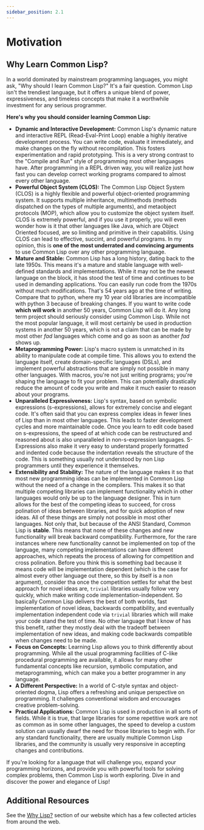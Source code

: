 ```yaml
---
sidebar_position: 2.1
---
```


# Motivation

## Why Learn Common Lisp?

In a world dominated by mainstream programming languages, you might ask, "Why should I learn Common Lisp?" It's a fair question. Common Lisp isn't the trendiest language, but it offers a unique blend of power, expressiveness, and timeless concepts that make it a worthwhile investment for any serious programmer.

**Here's why you should consider learning Common Lisp:**

* **Dynamic and Interactive Development:** Common Lisp's dynamic nature and interactive REPL (Read-Eval-Print Loop) enable a highly iterative development process. You can write code, evaluate it immediately, and make changes on the fly without recompilation. This fosters experimentation and rapid prototyping. This is a very strong contrast to the "Compile and Run" style of programming most other languages have. After programming in a REPL driven way, you will realize just how fast you can develop correct working programs compared to almost every other language.
* **Powerful Object System (CLOS):** The Common Lisp Object System (CLOS) is a highly flexible and powerful object-oriented programming system. It supports multiple inheritance, multimethods (methods dispatched on the types of multiple arguments), and metaobject protocols (MOP), which allow you to customize the object system itself. CLOS is extremely powerful, and if you use it properly, you will even wonder how is it that other languages like Java, which are Object Oriented focused, are so limiting and primitive in their capabilitis. Using CLOS can lead to effective, succint, and powerful programs. In my opinion, this is **one of the most underrated and convincing arguments** to use Common Lisp over any other programming language.
* **Mature and Stable:** Common Lisp has a long history, dating back to the late 1950s. This means it's a mature and stable language with well-defined standards and implementations. While it may not be the newest language on the block, it has stood the test of time and continues to be used in demanding applications. You can easily run code from the 1970s without much modifications. That's 54 years ago at the time of writing. Compare that to python, where my 10 year old libraries are incompatible with python 3 because of breaking changes. If you want to write code **which will work** in another 50 years, Common Lisp will do it. Any long term project should seriously consider using Common Lisp. While not the most popular language, it will most certainly be used in production systems in another 50 years, which is not a claim that can be made by most other *fad* languages which come and go as soon as another *fad* shows up.
* **Metaprogramming Power:** Lisp's macro system is unmatched in its ability to manipulate code at compile time. This allows you to extend the language itself, create domain-specific languages (DSLs), and implement powerful abstractions that are simply not possible in many other languages. With macros, you're not just writing programs; you're shaping the language to fit your problem. This can potentially drastically reduce the amount of code you write and make it much easier to reason about your programs.
* **Unparalleled Expressiveness:** Lisp's syntax, based on symbolic expressions (s-expressions), allows for extremely concise and elegant code. It's often said that you can express complex ideas in fewer lines of Lisp than in most other languages. This leads to faster development cycles and more maintainable code. Once you learn to edit code based on s-expressions, the speed of at which code can be restructured and reasoned about is also unparalleled in non-s-expression languages. S-Expressions also make it very easy to understand properly formatted and indented code because the indentation reveals the structure of the code. This is something usually not understood by non Lisp programmers until they experience it themselves.
* **Extensibility and Stability:** The nature of the language makes it so that most new programming ideas can be implemented in Common Lisp without the need of a change in the compilers. This makes it so that multiple competing libraries can implement functionality which in other languages would only be up to the language designer. This in turn allows for the best of the competing ideas to succeed, for cross polination of ideas between libraries, and for quick adoption of new ideas. All of these things are simply not possible in most other languages. Not only that, but because of the ANSI Standard, Common Lisp is **stable**. This means that none of these changes and new functionality will break backward compatibility. Furthermore, for the rare instances where new functionality cannot be implemented on top of the language, many competing implementations can have different approaches, which repeats the process of allowing for competition and cross polination. Before you think this is something bad because it means code will be implementation dependent (which is the case for almost every other language out there, so this by itself is a non argument), consider tha once the competition settles for what the best approach for novel ideas are, `trivial` libraries usually follow very quickly, which make writing code implementation-independent. So basically Common Lisp delivers the best of both worlds, fast implementation of novel ideas, backwards compatibility, and eventually implementation independent code via `trivial` libraries which will make your code stand the test of time. No other language that I know of has this benefit, rather they mostly deal with the tradeoff between implementation of new ideas, and making code backwards compatible when changes need to be made.
* **Focus on Concepts:** Learning Lisp allows you to think differently about programming. While all the usual programming facilities of C-like procedural programming are available, it allows for many other fundamental concepts like recursion, symbolic computation, and metaprogramming, which can make you a better programmer in any language.
* **A Different Perspective:** In a world of C-style syntax and object-oriented dogma, Lisp offers a refreshing and unique perspective on programming. It challenges conventional wisdom and encourages creative problem-solving.
* **Practical Applications:** Common Lisp is used in production in all sorts of fields. While it is true, that large libraries for some repetitive work are not as common as in some other languages, the speed to develop a custom solution can usually dwarf the need for those libraries to begin with. For any standard functionality, there are usually multiple Common Lisp libraries, and the community is usually very responsive in accepting changes and contributions.

If you're looking for a language that will challenge you, expand your programming horizons, and provide you with powerful tools for solving complex problems, then Common Lisp is worth exploring. Dive in and discover the power and elegance of Lisp!

## Additional Resources

See the [Why Lisp?](https://lisp-docs.github.io/docs/whylisp) section of our website which has a few collected articles from around the web.